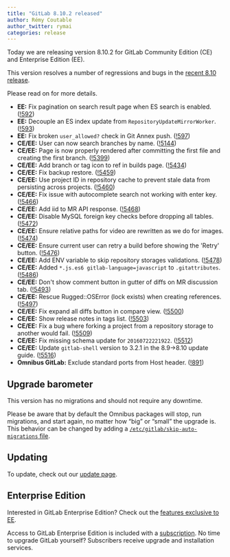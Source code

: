```yaml
---
title: "GitLab 8.10.2 released"
author: Rémy Coutable
author_twitter: rymai
categories: release
---
```


Today we are releasing version 8.10.2 for GitLab Community Edition (CE) and
Enterprise Edition (EE).

This version resolves a number of regressions and bugs in the [recent 8.10
release](/2016/07/22/gitlab-8-10-released/).

Please read on for more details.

<!-- more -->

- **EE:** Fix pagination on search result page when ES search is enabled. ([!592])
- **EE:** Decouple an ES index update from `RepositoryUpdateMirrorWorker`. ([!593])
- **EE:** Fix broken `user_allowed?` check in Git Annex push. ([!597])
- **CE/EE:** User can now search branches by name. ([!5144])
- **CE/EE:** Page is now properly rendered after committing the first file and creating the first branch. ([!5399])
- **CE/EE:** Add branch or tag icon to ref in builds page. ([!5434])
- **CE/EE:** Fix backup restore. ([!5459])
- **CE/EE:** Use project ID in repository cache to prevent stale data from persisting across projects. ([!5460])
- **CE/EE:** Fix issue with autocomplete search not working with enter key. ([!5466])
- **CE/EE:** Add iid to MR API response. ([!5468])
- **CE/EE:** Disable MySQL foreign key checks before dropping all tables. ([!5472])
- **CE/EE:** Ensure relative paths for video are rewritten as we do for images. ([!5474])
- **CE/EE:** Ensure current user can retry a build before showing the 'Retry' button. ([!5476])
- **CE/EE:** Add ENV variable to skip repository storages validations. ([!5478])
- **CE/EE:** Added `*.js.es6 gitlab-language=javascript` to `.gitattributes`. ([!5486])
- **CE/EE:** Don't show comment button in gutter of diffs on MR discussion tab. ([!5493])
- **CE/EE:** Rescue Rugged::OSError (lock exists) when creating references. ([!5497])
- **CE/EE:** Fix expand all diffs button in compare view. ([!5500])
- **CE/EE:** Show release notes in tags list. ([!5503])
- **CE/EE:** Fix a bug where forking a project from a repository storage to another would fail. ([!5509])
- **CE/EE:** Fix missing schema update for `20160722221922`. ([!5512])
- **CE/EE:** Update `gitlab-shell` version to 3.2.1 in the 8.9->8.10 update guide. ([!5516])
- **Omnibus GitLab:** Exclude standard ports from Host header. ([!891])

[!592]: https://gitlab.com/gitlab-org/gitlab-ee/merge_requests/592
[!593]: https://gitlab.com/gitlab-org/gitlab-ee/merge_requests/593
[!597]: https://gitlab.com/gitlab-org/gitlab-ee/merge_requests/597

[!5144]: https://gitlab.com/gitlab-org/gitlab-ce/merge_requests/5144
[!5399]: https://gitlab.com/gitlab-org/gitlab-ce/merge_requests/5399
[!5434]: https://gitlab.com/gitlab-org/gitlab-ce/merge_requests/5434
[!5459]: https://gitlab.com/gitlab-org/gitlab-ce/merge_requests/5459
[!5460]: https://gitlab.com/gitlab-org/gitlab-ce/merge_requests/5460
[!5466]: https://gitlab.com/gitlab-org/gitlab-ce/merge_requests/5466
[!5468]: https://gitlab.com/gitlab-org/gitlab-ce/merge_requests/5468
[!5472]: https://gitlab.com/gitlab-org/gitlab-ce/merge_requests/5472
[!5474]: https://gitlab.com/gitlab-org/gitlab-ce/merge_requests/5474
[!5476]: https://gitlab.com/gitlab-org/gitlab-ce/merge_requests/5476
[!5478]: https://gitlab.com/gitlab-org/gitlab-ce/merge_requests/5478
[!5486]: https://gitlab.com/gitlab-org/gitlab-ce/merge_requests/5486
[!5493]: https://gitlab.com/gitlab-org/gitlab-ce/merge_requests/5493
[!5497]: https://gitlab.com/gitlab-org/gitlab-ce/merge_requests/5497
[!5500]: https://gitlab.com/gitlab-org/gitlab-ce/merge_requests/5500
[!5503]: https://gitlab.com/gitlab-org/gitlab-ce/merge_requests/5503
[!5509]: https://gitlab.com/gitlab-org/gitlab-ce/merge_requests/5509
[!5512]: https://gitlab.com/gitlab-org/gitlab-ce/merge_requests/5512
[!5516]: https://gitlab.com/gitlab-org/gitlab-ce/merge_requests/5516

[!891]: https://gitlab.com/gitlab-org/omnibus-gitlab/merge_requests/891

## Upgrade barometer

This version has no migrations and should not require any downtime.

Please be aware that by default the Omnibus packages will stop, run migrations,
and start again, no matter how “big” or “small” the upgrade is. This behavior
can be changed by adding a [`/etc/gitlab/skip-auto-migrations`
file](http://doc.gitlab.com/omnibus/update/README.html).

## Updating

To update, check out our [update page](https://about.gitlab.com/update/).

## Enterprise Edition

Interested in GitLab Enterprise Edition? Check out the [features exclusive to
EE](https://about.gitlab.com/features/#enterprise).

Access to GitLab Enterprise Edition is included with a [subscription](https://about.gitlab.com/products/).
No time to upgrade GitLab yourself? Subscribers receive upgrade and installation
services.
